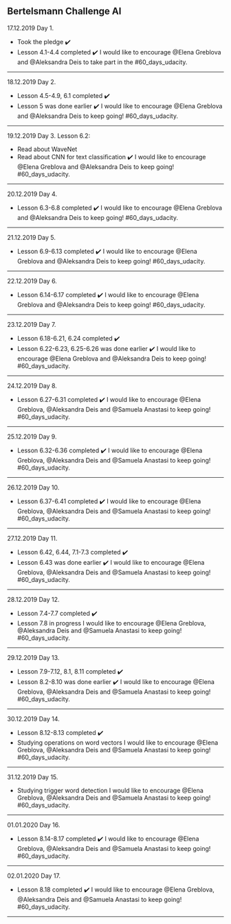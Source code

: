 **Bertelsmann Challenge AI**
---------------------------------

17.12.2019 Day 1.
- Took the pledge :heavy_check_mark:
- Lesson 4.1-4.4 completed :heavy_check_mark:
I would like to encourage @Elena Greblova and @Aleksandra Deis to take part in the #60_days_udacity.
---------------------------------

18.12.2019 Day 2.
- Lesson 4.5-4.9, 6.1 completed :heavy_check_mark:
- Lesson 5 was done earlier :heavy_check_mark:
I would like to encourage @Elena Greblova and @Aleksandra Deis to keep going! #60_days_udacity.
---------------------------------

19.12.2019 Day 3.
Lesson 6.2:
- Read about WaveNet
- Read about CNN for text classification :heavy_check_mark:
I would like to encourage @Elena Greblova and @Aleksandra Deis to keep going! #60_days_udacity.
---------------------------------

20.12.2019 Day 4.
- Lesson 6.3-6.8  completed :heavy_check_mark:
I would like to encourage @Elena Greblova and @Aleksandra Deis to keep going! #60_days_udacity.
---------------------------------

21.12.2019 Day 5.
- Lesson 6.9-6.13  completed :heavy_check_mark:
I would like to encourage @Elena Greblova and @Aleksandra Deis to keep going! #60_days_udacity.
---------------------------------

22.12.2019 Day 6.
- Lesson 6.14-6.17  completed :heavy_check_mark:
I would like to encourage @Elena Greblova and @Aleksandra Deis to keep going! #60_days_udacity.
---------------------------------

23.12.2019 Day 7.
- Lesson 6.18-6.21, 6.24  completed :heavy_check_mark:
- Lesson 6.22-6.23, 6.25-6.26 was done earlier :heavy_check_mark:
I would like to encourage @Elena Greblova and @Aleksandra Deis to keep going! #60_days_udacity.
---------------------------------

24.12.2019 Day 8.
- Lesson 6.27-6.31 completed :heavy_check_mark:
I would like to encourage @Elena Greblova, @Aleksandra Deis and @Samuela Anastasi to keep going! #60_days_udacity.
---------------------------------

25.12.2019 Day 9.
- Lesson 6.32-6.36 completed :heavy_check_mark:
I would like to encourage @Elena Greblova, @Aleksandra Deis and @Samuela Anastasi to keep going! #60_days_udacity.
---------------------------------

26.12.2019 Day 10.
- Lesson 6.37-6.41 completed :heavy_check_mark:
I would like to encourage @Elena Greblova, @Aleksandra Deis and @Samuela Anastasi to keep going! #60_days_udacity.
---------------------------------

27.12.2019 Day 11.
- Lesson 6.42, 6.44, 7.1-7.3 completed :heavy_check_mark:
- Lesson 6.43 was done earlier :heavy_check_mark:
I would like to encourage @Elena Greblova, @Aleksandra Deis and @Samuela Anastasi to keep going! #60_days_udacity.
---------------------------------

28.12.2019 Day 12.
- Lesson 7.4-7.7 completed :heavy_check_mark:
- Lesson 7.8 in progress
I would like to encourage @Elena Greblova, @Aleksandra Deis and @Samuela Anastasi to keep going! #60_days_udacity.
---------------------------------

29.12.2019 Day 13.
- Lesson 7.9-7.12, 8.1, 8.11 completed :heavy_check_mark:
- Lesson 8.2-8.10 was done earlier :heavy_check_mark:
I would like to encourage @Elena Greblova, @Aleksandra Deis and @Samuela Anastasi to keep going! #60_days_udacity.
---------------------------------

30.12.2019 Day 14.
- Lesson 8.12-8.13 completed :heavy_check_mark:
- Studying operations on word vectors
I would like to encourage @Elena Greblova, @Aleksandra Deis and @Samuela Anastasi to keep going! #60_days_udacity.
---------------------------------

31.12.2019 Day 15.
- Studying trigger word detection
I would like to encourage @Elena Greblova, @Aleksandra Deis and @Samuela Anastasi to keep going! #60_days_udacity.
---------------------------------

01.01.2020 Day 16.
- Lesson 8.14-8.17 completed :heavy_check_mark:
I would like to encourage @Elena Greblova, @Aleksandra Deis and @Samuela Anastasi to keep going! #60_days_udacity.
---------------------------------

02.01.2020 Day 17.
- Lesson 8.18 completed :heavy_check_mark:
I would like to encourage @Elena Greblova, @Aleksandra Deis and @Samuela Anastasi to keep going! #60_days_udacity.
---------------------------------
